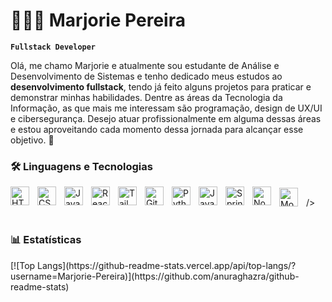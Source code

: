 # 👩🏻‍💻 Marjorie Pereira

**`Fullstack Developer`**

Olá, me chamo Marjorie e atualmente sou estudante de Análise e Desenvolvimento de Sistemas e tenho dedicado meus estudos ao **desenvolvimento fullstack**, tendo já feito alguns projetos para praticar e demonstrar minhas habilidades. Dentre as áreas da Tecnologia da Informação, as que mais me interessam são programação, design de UX/UI e cibersegurança. Desejo atuar profissionalmente em alguma dessas áreas e estou aproveitando cada momento dessa jornada para alcançar esse objetivo. 🚀


### 🛠️ Linguagens e Tecnologias

<img 
    align="left" 
    alt="HTML"
    title="HTML" 
    width="30px" 
    style="padding-right: 10px;" 
    src="https://cdn.jsdelivr.net/gh/devicons/devicon@latest/icons/html5/html5-original.svg" 
/>
<img 
    align="left" 
    alt="CSS" 
    title="CSS"
    width="30px" 
    style="padding-right: 10px;" 
    src="https://cdn.jsdelivr.net/gh/devicons/devicon@latest/icons/css3/css3-original.svg" 
/>
<img 
    align="left" 
    alt="JavaScript" 
    title="JavaScript"
    width="30px" 
    style="padding-right: 10px;" 
    src="https://cdn.jsdelivr.net/gh/devicons/devicon@latest/icons/javascript/javascript-original.svg" 
/>
<img 
    align="left" 
    alt="React"
    title="React" 
    width="30px" 
    style="padding-right: 10px;" 
    src="https://cdn.jsdelivr.net/gh/devicons/devicon@latest/icons/react/react-original.svg" 
/>
<img 
    align="left" 
    alt="Tailwind" 
    title="Tailwind"
    width="30px" 
    style="padding-right: 10px;" 
    src="https://cdn.jsdelivr.net/gh/devicons/devicon@latest/icons/tailwindcss/tailwindcss-original.svg" 
/>
<img 
    align="left" 
    alt="Git" 
    title="Git"
    width="30px" 
    style="padding-right: 10px;" 
    src="https://cdn.jsdelivr.net/gh/devicons/devicon@latest/icons/git/git-original.svg" 
/>
<img 
    align="left" 
    alt="Python" 
    title="Python"
    width="30px" 
    style="padding-right: 10px;" 
    src="https://cdn.jsdelivr.net/gh/devicons/devicon@latest/icons/python/python-original.svg" 
/>
<img 
    align="left" 
    alt="Java" 
    title="Java"
    width="30px" 
    style="padding-right: 10px;" 
    src="https://cdn.jsdelivr.net/gh/devicons/devicon@latest/icons/java/java-original.svg"
/>
<img 
    align="left" 
    alt="Spring" 
    title="Spring"
    width="30px" 
    style="padding-right: 10px;" 
    src="https://cdn.jsdelivr.net/gh/devicons/devicon@latest/icons/spring/spring-original.svg" />
<img 
    align="left" 
    alt="NodeJs" 
    title="NodeJS"
    width="30px" 
    style="padding-right: 10px;" 
    src="https://cdn.jsdelivr.net/gh/devicons/devicon@latest/icons/nodejs/nodejs-original.svg" /> 
<img 
    align="left" 
    alt="Mongodb" 
    title="Mongodb"
    width="30px" 
    style="padding-right: 10px; padding-top:2px;" 
    src="https://cdn.jsdelivr.net/gh/devicons/devicon@latest/icons/mongodb/mongodb-original.svg" />         
/>
<br/>
<br/>

### 📊 Estatísticas

<p>
  [![Top Langs](https://github-readme-stats.vercel.app/api/top-langs/?username=Marjorie-Pereira)](https://github.com/anuraghazra/github-readme-stats)
</p>
